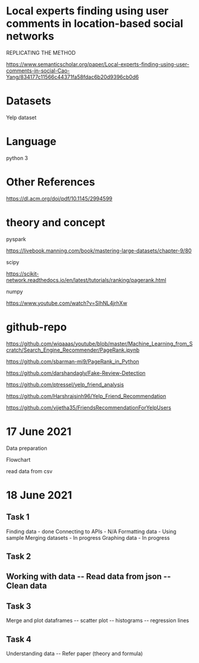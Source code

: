 # Local experts finding using user comments in location-based social networks

REPLICATING THE METHOD

https://www.semanticscholar.org/paper/Local-experts-finding-using-user-comments-in-social-Cao-Yang/834177c11566c44371fa58fdac6b20d9396cb0d6

Datasets
========

Yelp dataset

Language
========

python 3

Other References
================

https://dl.acm.org/doi/pdf/10.1145/2994599

theory and concept
==================

pyspark

https://livebook.manning.com/book/mastering-large-datasets/chapter-9/80

scipy

https://scikit-network.readthedocs.io/en/latest/tutorials/ranking/pagerank.html

numpy 

https://www.youtube.com/watch?v=SlhNL4jrhXw

github-repo
===========

https://github.com/wiqaaas/youtube/blob/master/Machine_Learning_from_Scratch/Search_Engine_Recommender/PageRank.ipynb


https://github.com/sbarman-mi9/PageRank_in_Python

https://github.com/darshandagly/Fake-Review-Detection

https://github.com/ptressel/yelp_friend_analysis

https://github.com/Harshrajsinh96/Yelp_Friend_Recommendation

https://github.com/vijetha35/FriendsRecommendationForYelpUsers

17 June 2021
============

Data preparation

Flowchart

read data from csv

18 June 2021
============

Task 1
------
Finding data - done 
Connecting to APIs - N/A
Formatting data - Using sample
Merging datasets - In progress
Graphing data - In progress

Task 2
------
Working with data
-- Read data from json
-- Clean data
-- 

Task 3
------
Merge and plot dataframes
-- scatter plot
-- histograms
-- regression lines

Task 4
------
Understanding data
-- Refer paper (theory and formula)



